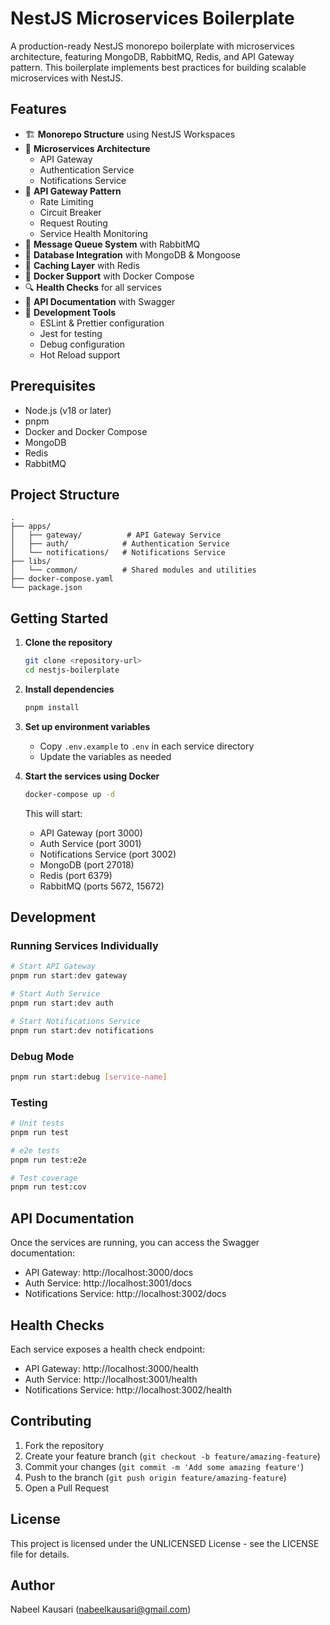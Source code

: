 # NestJS Microservices Boilerplate

A production-ready NestJS monorepo boilerplate with microservices architecture, featuring MongoDB, RabbitMQ, Redis, and API Gateway pattern. This boilerplate implements best practices for building scalable microservices with NestJS.

## Features

- 🏗️ **Monorepo Structure** using NestJS Workspaces
- 🚀 **Microservices Architecture**
  - API Gateway
  - Authentication Service
  - Notifications Service
- 🔐 **API Gateway Pattern**
  - Rate Limiting
  - Circuit Breaker
  - Request Routing
  - Service Health Monitoring
- 🔄 **Message Queue System** with RabbitMQ
- 💾 **Database Integration** with MongoDB & Mongoose
- 🚦 **Caching Layer** with Redis
- 🐳 **Docker Support** with Docker Compose
- 🔍 **Health Checks** for all services
- 📝 **API Documentation** with Swagger
- 🔧 **Development Tools**
  - ESLint & Prettier configuration
  - Jest for testing
  - Debug configuration
  - Hot Reload support

## Prerequisites

- Node.js (v18 or later)
- pnpm
- Docker and Docker Compose
- MongoDB
- Redis
- RabbitMQ

## Project Structure

```
.
├── apps/
│   ├── gateway/          # API Gateway Service
│   ├── auth/            # Authentication Service
│   └── notifications/   # Notifications Service
├── libs/
│   └── common/          # Shared modules and utilities
├── docker-compose.yaml
└── package.json
```

## Getting Started

1. **Clone the repository**

   ```bash
   git clone <repository-url>
   cd nestjs-boilerplate
   ```

2. **Install dependencies**

   ```bash
   pnpm install
   ```

3. **Set up environment variables**

   - Copy `.env.example` to `.env` in each service directory
   - Update the variables as needed

4. **Start the services using Docker**

   ```bash
   docker-compose up -d
   ```

   This will start:

   - API Gateway (port 3000)
   - Auth Service (port 3001)
   - Notifications Service (port 3002)
   - MongoDB (port 27018)
   - Redis (port 6379)
   - RabbitMQ (ports 5672, 15672)

## Development

### Running Services Individually

```bash
# Start API Gateway
pnpm run start:dev gateway

# Start Auth Service
pnpm run start:dev auth

# Start Notifications Service
pnpm run start:dev notifications
```

### Debug Mode

```bash
pnpm run start:debug [service-name]
```

### Testing

```bash
# Unit tests
pnpm run test

# e2e tests
pnpm run test:e2e

# Test coverage
pnpm run test:cov
```

## API Documentation

Once the services are running, you can access the Swagger documentation:

- API Gateway: http://localhost:3000/docs
- Auth Service: http://localhost:3001/docs
- Notifications Service: http://localhost:3002/docs

## Health Checks

Each service exposes a health check endpoint:

- API Gateway: http://localhost:3000/health
- Auth Service: http://localhost:3001/health
- Notifications Service: http://localhost:3002/health

## Contributing

1. Fork the repository
2. Create your feature branch (`git checkout -b feature/amazing-feature`)
3. Commit your changes (`git commit -m 'Add some amazing feature'`)
4. Push to the branch (`git push origin feature/amazing-feature`)
5. Open a Pull Request

## License

This project is licensed under the UNLICENSED License - see the LICENSE file for details.

## Author

Nabeel Kausari (nabeelkausari@gmail.com)
